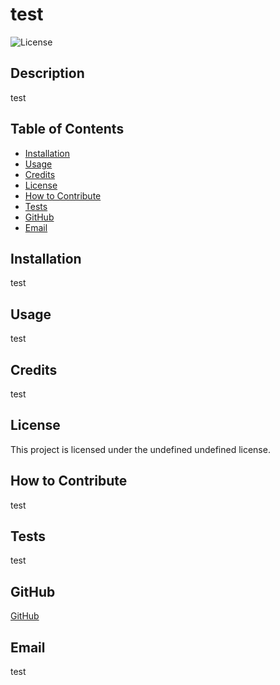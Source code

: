 # test
  ![License](https://img.shields.io/badge/License-Apache%202.0-blue.svg)

  ## Description
  test

  ## Table of Contents
  - [Installation](#installation)
  - [Usage](#usage)
  - [Credits](#credits)
  - [License](#license)
  - [How to Contribute](#how-to-contribute)
  - [Tests](#tests)
  - [GitHub](#github)
  - [Email](#email)

  ## Installation
  test

  ## Usage
  test

  ## Credits
  test

  ## License
  This project is licensed under the undefined undefined license.

  ## How to Contribute
  test

  ## Tests
  test

  ## GitHub
  [GitHub](https://github.com/test)

  ## Email
  test